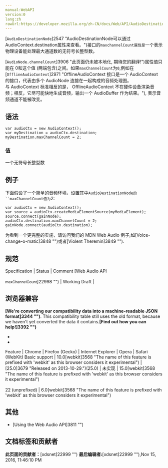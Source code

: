 ```yaml
---
manual:WebAPI
version:0
lang:zh
rawUrl:https://developer.mozilla.org/zh-CN/docs/Web/API/AudioDestinationNode/maxChannelCount
---
```






[`AudioDestinationNode`]2547 "AudioDestinationNode可以通过AudioContext.destination属性来查看。")接口的`maxchannelCount属性是`一个表示物理设备能处理最大通道数的无符号长整型数。



[`AudioNode.channelCount`]3906 "此页面仍未被本地化, 期待您的翻译!")属性值只能在 0和这个值 (两端包含)之间。如果`maxChannelCount`为`0`,例如在[`OfflineAudioContext`]2971 "OfflineAudioContext 接口是一个 AudioContext 的接口，代表由多个 AudioNode 连接在一起构成的音频处理图。与 AudioContext 标准相反的是， OfflineAudioContext 不在硬件设备渲染音频；相反，它尽可能快地生成音频，输出一个 AudioBuffer 作为结果。"), 表示音频通道不能被改变。



## 语法<a name="语法"></a>

```
var audioCtx = new AudioContext();
var myDestination = audioCtx.destination;
myDestination.maxChannelCount = 2;
```

### 值<a name="值"></a>


一个无符号长整型数


## 例子<a name="例子"></a>


下面假设了一个简单的音频环境，设置其中`AudioDestinationNode的``maxChannelCount值为`2:


```
var audioCtx = new AudioContext();
var source = audioCtx.createMediaElementSource(myMediaElement);
source.connect(gainNode);
audioCtx.destination.maxChannelCount = 2;
gainNode.connect(audioCtx.destination);
```


为看到一个更完整的实施，请访问我们的 MDN Web Audio 例子,如[Voice-change-o-matic]3848 "")或者[Violent Theremin]3849 "").


## 规范<a name="规范"></a>
Specification | Status | Comment 
[Web Audio API<br></br><small>maxChannelCount</small>]22998 "") | Working Draft |  


## 浏览器兼容<a name="浏览器兼容"></a>


**[We&#39;re converting our compatibility data into a machine-readable JSON format]3344 "")**. This compatibility table still uses the old format, because we haven&#39;t yet converted the data it contains.**[Find out how you can help!]3392 "")**


* 
* 
Feature | Chrome | Firefox (Gecko) | Internet Explorer | Opera | Safari (WebKit) 
Basic support | 10.0[webkit]3568 "The name of this feature is prefixed with 'webkit' as this browser considers it experimental") | [25.0]3679 "Released on 2013-10-29.")(25.0) | 未实现 | 15.0[webkit]3568 "The name of this feature is prefixed with 'webkit' as this browser considers it experimental")<br></br>22 (unprefixed) | 6.0[webkit]3568 "The name of this feature is prefixed with 'webkit' as this browser considers it experimental") 





## 其他<a name="其他"></a>

* [Using the Web Audio API]3811 "")



## 文档标签和贡献者
**此页面的贡献者：**[xdsnet]22999 "")
**最后编辑者:**[xdsnet]22999 ""),<time>Nov 15, 2016, 11:46:10 PM</time>


